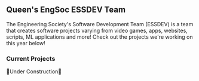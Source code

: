 ## Queen's EngSoc ESSDEV Team
The Engineering Society's Software Development Team (ESSDEV) is a team that creates software projects varying from video games, apps, websites, scripts, ML applications and more! Check out the projects we're working on this year below!

### Current Projects
🚧Under Construction🚧
